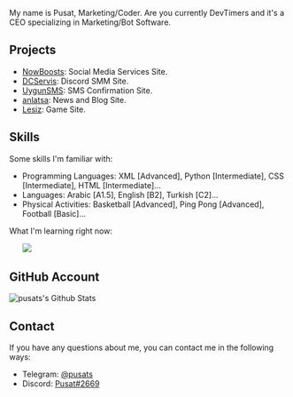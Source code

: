 <!DOCTYPE html>
<html lang="en">
<head>
  <meta charset="UTF-8">
</head>
<body>
  <p>My name is Pusat, Marketing/Coder. Are you currently DevTimers and it's a CEO specializing in Marketing/Bot Software.</p>
  
  <h2>Projects</h2>
  <ul>
    <li><a href="https://nowboosts.com">NowBoosts</a>: Social Media Services Site.</li>
    <li><a href="https://dcservis.com">DCServis</a>: Discord SMM Site.</li>
    <li><a href="https://uygunsms.com">UygunSMS</a>: SMS Confirmation Site.</li>
    <li><a href="https://anlatsa.com">anlatsa</a>: News and Blog Site.</li>
    <li><a href="https://lesiz.com">Lesiz</a>: Game Site.</li>
  </ul>
  
  <h2>Skills</h2>
  <p>Some skills I'm familiar with:</p>
  <ul>
    <li>Programming Languages: XML [Advanced], Python [Intermediate], CSS [Intermediate], HTML [Intermediate]...</li>
    <li>Languages: Arabic [A1.5], English [B2], Turkish [C2]...</li>
    <li>Physical Activities: Basketball [Advanced], Ping Pong [Advanced], Football [Basic]...</li>
  </ul>
  <p>What I'm learning right now:</p>
  <ul>
    <img src="https://img.shields.io/badge/Golang-%230077B5.svg?&style=for-the-badge&logo=go&logoColor=white" /> &nbsp;&nbsp;</li>
  </ul>

  <h2>GitHub Account</h2>
        <img align="center" src="https://github-readme-stats.vercel.app/api?username=pusats&show_icons=true&title_color=fff&icon_color=79ff97&text_color=efefef&bg_color=24292e" alt="pusats's Github Stats">
  
  <h2>Contact</h2>
  <p>If you have any questions about me, you can contact me in the following ways:</p>
  <ul>
    <li>Telegram: <a href="https://t.me/pusats">@pusats</a></li>
    <li>Discord: <a href="https://discord.com/users/254061839401484289">Pusat#2669</a></li>
  </ul>
</body>
</html>
